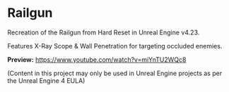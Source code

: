 # Railgun

Recreation of the Railgun from Hard Reset in Unreal Engine v4.23.

Features X-Ray Scope & Wall Penetration for targeting occluded enemies.

**Preview:** https://www.youtube.com/watch?v=miYnTU2WQc8

(Content in this project may only be used in Unreal Engine projects as per the Unreal Engine 4 EULA)
